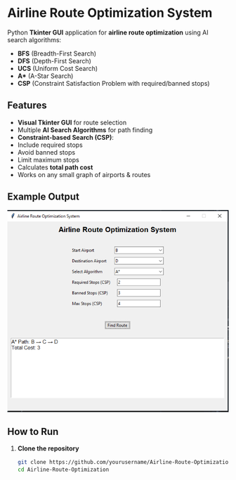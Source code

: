 #  Airline Route Optimization System

Python **Tkinter GUI** application for **airline route optimization** using AI search algorithms:

- **BFS** (Breadth-First Search)  
- **DFS** (Depth-First Search)  
- **UCS** (Uniform Cost Search)  
- **A\*** (A-Star Search)  
- **CSP** (Constraint Satisfaction Problem with required/banned stops)


##  Features

-  **Visual Tkinter GUI** for route selection  
-  Multiple **AI Search Algorithms** for path finding  
-  **Constraint-based Search (CSP)**:
  - Include required stops  
  - Avoid banned stops  
  - Limit maximum stops  
-  Calculates **total path cost**  
-  Works on any small graph of airports & routes  

##  Example Output
![Output Screenshot](output.PNG)


##  How to Run

1. **Clone the repository**  
   ```bash
   git clone https://github.com/yourusername/Airline-Route-Optimization.git
   cd Airline-Route-Optimization
